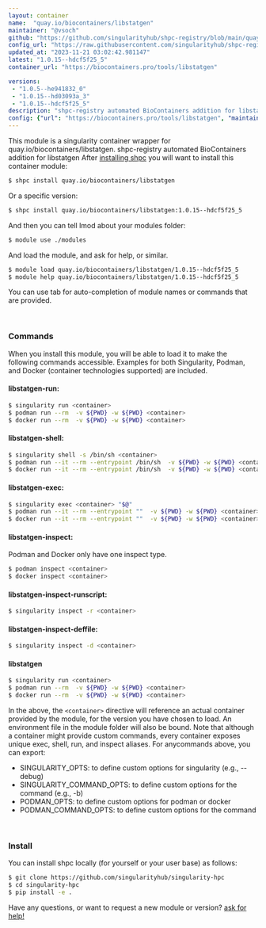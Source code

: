 ```yaml
---
layout: container
name:  "quay.io/biocontainers/libstatgen"
maintainer: "@vsoch"
github: "https://github.com/singularityhub/shpc-registry/blob/main/quay.io/biocontainers/libstatgen/container.yaml"
config_url: "https://raw.githubusercontent.com/singularityhub/shpc-registry/main/quay.io/biocontainers/libstatgen/container.yaml"
updated_at: "2023-11-21 03:02:42.981147"
latest: "1.0.15--hdcf5f25_5"
container_url: "https://biocontainers.pro/tools/libstatgen"

versions:
 - "1.0.5--he941832_0"
 - "1.0.15--hd03093a_3"
 - "1.0.15--hdcf5f25_5"
description: "shpc-registry automated BioContainers addition for libstatgen"
config: {"url": "https://biocontainers.pro/tools/libstatgen", "maintainer": "@vsoch", "description": "shpc-registry automated BioContainers addition for libstatgen", "latest": {"1.0.15--hdcf5f25_5": "sha256:4dd8cba1cb201d5e8a4db186d9188a744bb238760b9693fec602d6e866a10302"}, "tags": {"1.0.5--he941832_0": "sha256:545f1c5acc46fcde107494c96fa1f2b25e678ab3a5183d97167810c225fe609a", "1.0.15--hd03093a_3": "sha256:c7edf3325763c7a5171120fe6179a7e3316eaf16836a1ac5c7ba8d1451dcb7e4", "1.0.15--hdcf5f25_5": "sha256:4dd8cba1cb201d5e8a4db186d9188a744bb238760b9693fec602d6e866a10302"}, "docker": "quay.io/biocontainers/libstatgen"}
---
```


This module is a singularity container wrapper for quay.io/biocontainers/libstatgen.
shpc-registry automated BioContainers addition for libstatgen
After [installing shpc](#install) you will want to install this container module:


```bash
$ shpc install quay.io/biocontainers/libstatgen
```

Or a specific version:

```bash
$ shpc install quay.io/biocontainers/libstatgen:1.0.15--hdcf5f25_5
```

And then you can tell lmod about your modules folder:

```bash
$ module use ./modules
```

And load the module, and ask for help, or similar.

```bash
$ module load quay.io/biocontainers/libstatgen/1.0.15--hdcf5f25_5
$ module help quay.io/biocontainers/libstatgen/1.0.15--hdcf5f25_5
```

You can use tab for auto-completion of module names or commands that are provided.

<br>

### Commands

When you install this module, you will be able to load it to make the following commands accessible.
Examples for both Singularity, Podman, and Docker (container technologies supported) are included.

#### libstatgen-run:

```bash
$ singularity run <container>
$ podman run --rm  -v ${PWD} -w ${PWD} <container>
$ docker run --rm  -v ${PWD} -w ${PWD} <container>
```

#### libstatgen-shell:

```bash
$ singularity shell -s /bin/sh <container>
$ podman run --it --rm --entrypoint /bin/sh  -v ${PWD} -w ${PWD} <container>
$ docker run --it --rm --entrypoint /bin/sh  -v ${PWD} -w ${PWD} <container>
```

#### libstatgen-exec:

```bash
$ singularity exec <container> "$@"
$ podman run --it --rm --entrypoint ""  -v ${PWD} -w ${PWD} <container> "$@"
$ docker run --it --rm --entrypoint ""  -v ${PWD} -w ${PWD} <container> "$@"
```

#### libstatgen-inspect:

Podman and Docker only have one inspect type.

```bash
$ podman inspect <container>
$ docker inspect <container>
```

#### libstatgen-inspect-runscript:

```bash
$ singularity inspect -r <container>
```

#### libstatgen-inspect-deffile:

```bash
$ singularity inspect -d <container>
```



#### libstatgen

```bash
$ singularity run <container>
$ podman run --rm  -v ${PWD} -w ${PWD} <container>
$ docker run --rm  -v ${PWD} -w ${PWD} <container>
```


In the above, the `<container>` directive will reference an actual container provided
by the module, for the version you have chosen to load. An environment file in the
module folder will also be bound. Note that although a container
might provide custom commands, every container exposes unique exec, shell, run, and
inspect aliases. For anycommands above, you can export:

 - SINGULARITY_OPTS: to define custom options for singularity (e.g., --debug)
 - SINGULARITY_COMMAND_OPTS: to define custom options for the command (e.g., -b)
 - PODMAN_OPTS: to define custom options for podman or docker
 - PODMAN_COMMAND_OPTS: to define custom options for the command

<br>

### Install

You can install shpc locally (for yourself or your user base) as follows:

```bash
$ git clone https://github.com/singularityhub/singularity-hpc
$ cd singularity-hpc
$ pip install -e .
```

Have any questions, or want to request a new module or version? [ask for help!](https://github.com/singularityhub/singularity-hpc/issues)